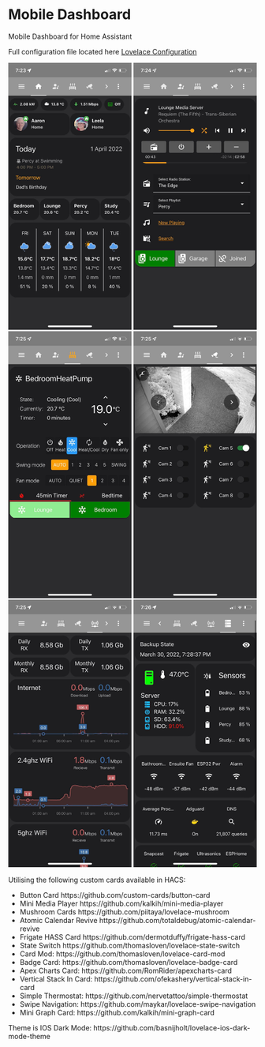 # Mobile Dashboard
Mobile Dashboard for Home Assistant

Full configuration file located here
[Lovelace Configuration](/Lovelace_Mobile_Dashboard.yaml)

<img src=/images/page1.jpg width=250px><spacer type="vertical" width="25" height="100"> </spacer><img src=/images/page2.jpg width=250px><spacer type="vertical" width="25" height="100"> </spacer><img src=/images/page3.jpg width=250px><spacer type="vertical" width="25" height="100"> </spacer><img src=/images/page4.jpg width=250px><spacer type="vertical" width="25" height="100"> </spacer><img src=/images/page5.jpg width=250px><spacer type="vertical" width="25" height="100"> </spacer><img src=/images/page6.jpg width=250px>

Utilising the following custom cards available in HACS:
<ul>
  <li>Button Card https://github.com/custom-cards/button-card</li>
  <li>Mini Media Player https://github.com/kalkih/mini-media-player</li>
  <li>Mushroom Cards https://github.com/piitaya/lovelace-mushroom
  <li>Atomic Calendar Revive https://github.com/totaldebug/atomic-calendar-revive
  <li>Frigate HASS Card https://github.com/dermotduffy/frigate-hass-card
  <li>State Switch https://github.com/thomasloven/lovelace-state-switch
  <li>Card Mod: https://github.com/thomasloven/lovelace-card-mod
  <li>Badge Card: https://github.com/thomasloven/lovelace-badge-card
  <li>Apex Charts Card: https://github.com/RomRider/apexcharts-card
  <li>Vertical Stack In Card: https://github.com/ofekashery/vertical-stack-in-card
  <li>Simple Thermostat: https://github.com/nervetattoo/simple-thermostat
  <li>Swipe Navigation: https://github.com/maykar/lovelace-swipe-navigation
  <li>Mini Graph Card: https://github.com/kalkih/mini-graph-card</li>
</ul>
Theme is IOS Dark Mode: https://github.com/basnijholt/lovelace-ios-dark-mode-theme